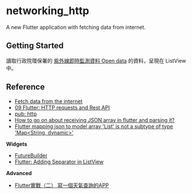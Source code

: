 # networking_http

A new Flutter application with fetching data from internet.

## Getting Started

讀取行政院環保署的 [紫外線即時監測資料 Open data](http://opendata.epa.gov.tw/webapi/Data/UV/?format=json) 的資料，呈現在 ListView 中。

## Reference

- [Fetch data from the internet](https://flutter.dev/docs/cookbook/networking/fetch-data)
- [09 Flutter: HTTP requests and Rest API](https://kodestat.gitbook.io/flutter/flutter-http-requests-and-rest-api)
- [pub: http](https://pub.dev/packages/http#-readme-tab-)
- [How to go on about receiving JSON array in flutter and parsing it?
](https://stackoverflow.com/questions/52575602/how-to-go-on-about-receiving-json-array-in-flutter-and-parsing-it)
- [Flutter mapping json to model array 'List<dynamic>' is not a subtype of type 'Map<String, dynamic>'](https://stackoverflow.com/questions/55091214/flutter-mapping-json-to-model-array-listdynamic-is-not-a-subtype-of-type-ma)

**Widgets**
- [FutureBuilder](https://api.flutter.dev/flutter/widgets/FutureBuilder-class.html)
- [Flutter: Adding Separator in ListView](https://medium.com/flutter-community/flutter-adding-separator-in-listview-c501fe568c76)

**Advanced**
- [Flutter實戰（二） 寫一個天氣查詢的APP](https://www.itread01.com/content/1546099984.html)
